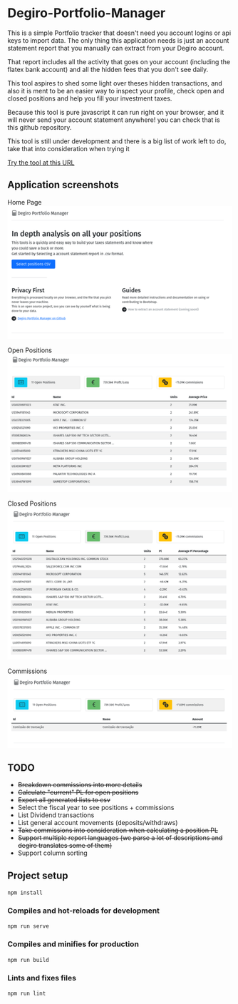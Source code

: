 # Degiro-Portfolio-Manager

This is a simple Portfolio tracker that doesn't need you account logins or api keys to import data.
The only thing this application needs is just an account statement report that you manually can extract from your
Degiro account.

That report includes all the activity that goes on your account (including the flatex bank account) and all the hidden
fees that you don't see daily.

This tool aspires to shed some light over theses hidden transactions, and also it is ment to be an easier way to
inspect your profile, check open and closed positions and help you fill your investment taxes.

Because this tool is pure javascript it can run right on your browser, and it will never send your account statement
anywhere! you can check that is this github repository.

This tool is still under development and there is a big list of work left to do, take that into consideration when trying it

[Try the tool at this URL](https://g4brym.github.io/Degiro-Portfolio-Manager/)

## Application screenshots
Home Page
![Home Page](https://github.com/G4brym/Degiro-Portfolio-Manager/raw/master/docs/home.png)

Open Positions
![Home Page](https://github.com/G4brym/Degiro-Portfolio-Manager/raw/master/docs/open_positions.png)

Closed Positions
![Home Page](https://github.com/G4brym/Degiro-Portfolio-Manager/raw/master/docs/closed_positions.png)

Commissions
![Home Page](https://github.com/G4brym/Degiro-Portfolio-Manager/raw/master/docs/commissions.png)


## TODO
 - ~~Breakdown commissions into more details~~
 - ~~Calculate "current" PL for open positions~~
 - ~~Export all generated lists to csv~~
 - Select the fiscal year to see positions + commissions
 - List Dividend transactions
 - List general account movements (deposits/withdraws)
 - ~~Take commissions into consideration when calculating a position PL~~
 - ~~Support multiple report languages (we parse a lot of descriptions and degiro translates some of them)~~
 - Support column sorting

## Project setup
```
npm install
```

### Compiles and hot-reloads for development
```
npm run serve
```

### Compiles and minifies for production
```
npm run build
```

### Lints and fixes files
```
npm run lint
```
